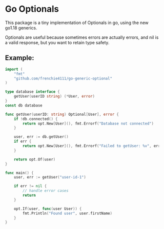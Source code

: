 # Go Optionals

This package is a tiny implementation of Optionals in go, using the new go1.18
generics.

Optionals are useful because sometimes errors are actually errors, and nil is a
valid response, but you want to retain type safety.

## Example:

```go
import (
	"fmt"
	"github.com/frenchie4111/go-generic-optional"
)

type database interface {
	getUser(userID string) (*User, error)
}
const db database

func getUser(userID: string) Optional[User], error {
	if !db.connected() {
		return opt.New[User](), fmt.Errorf("Database not connected")
	}

	user, err := db.getUser()
	if err {
		return opt.New[User](), fmt.Errorf("Failed to getUser: %v", err)
	}

	return opt.Of(user)
}

func main() {
	user, err := getUser("user-id-1")

	if err != nil {
		// handle error cases
		return
	}

	opt.If(user, func(user User)) {
		fmt.Println("Found user", user.firstName)
	}
}
```
